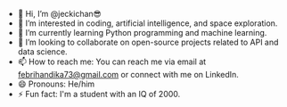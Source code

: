 - 👋 Hi, I’m @jeckichan😎
- 👀 I’m interested in coding, artificial intelligence, and space exploration.
- 🌱 I’m currently learning Python programming and machine learning.
- 💞️ I’m looking to collaborate on open-source projects related to API and data science.
- 📫 How to reach me: You can reach me via email at [febrihandika73@gmail.com](mailto:ferbihandika73@gmail.com) or connect with me on LinkedIn.
- 😄 Pronouns: He/him
- ⚡ Fun fact: I'm a student with an IQ of 2000.


<!---
jeckichan/jeckichan is a ✨ special ✨ repository because its `README.md` (this file) appears on your GitHub profile.
You can click the Preview link to take a look at your changes.
--->
